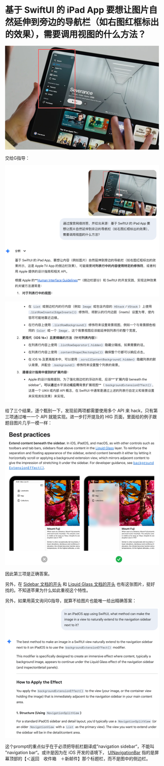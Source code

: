 # 基于 SwiftUI 的 iPad App 要想让图片自然延伸到旁边的导航栏（如右图红框标出的效果），需要调用视图的什么方法？

![img](../game/static/img-pingguoxitong.webp)

交给G指导：

![image-20251023165538721](assets/image-20251023165538721.png)

![image-20251023165623669](assets/image-20251023165623669.png)

给了三个结果，逐个甄别一下，发现前两项都需要使用多个 API 来 hack，只有第三项通过唯一一个 API 就能实现。进一步打开提及的 HIG 页面，里面给的例子跟题目图片几乎一模一样：

![image-20251023170104361](assets/image-20251023170104361.png)

因此第三项是正确答案。

另外，在 [Sidebar 文档的开头](https://developer.apple.com/design/human-interface-guidelines/sidebars) 和 [Liquid Glass 文档的开头](https://developer.apple.com/documentation/TechnologyOverviews/adopting-liquid-glass) 也有这张图片，挺好找的。不知道苹果为什么如此重视这个特性。

另外，如果用英文询问G指导，就算不给图片也能唯一给出精确答案：

 ![image-20251024173721249](assets/image-20251024173721249.png)

这个prompt的重点似乎在于必须把导航栏翻译成”navigation sidebar“，不能叫 ”navigation bar“。或许是因为在 iOS 开发的语境下， [UINavigationBar](https://developer.apple.com/documentation/uikit/uinavigationbar) 指的是屏幕顶部的【＜返回　收件箱　＋新邮件】那个标题栏，而不是图中的侧边栏。